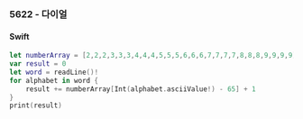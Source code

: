 ### 5622 - 다이얼

#### Swift

```swift
let numberArray = [2,2,2,3,3,3,4,4,4,5,5,5,6,6,6,7,7,7,7,8,8,8,9,9,9,9]
var result = 0
let word = readLine()!
for alphabet in word {
    result += numberArray[Int(alphabet.asciiValue!) - 65] + 1
}
print(result)

```